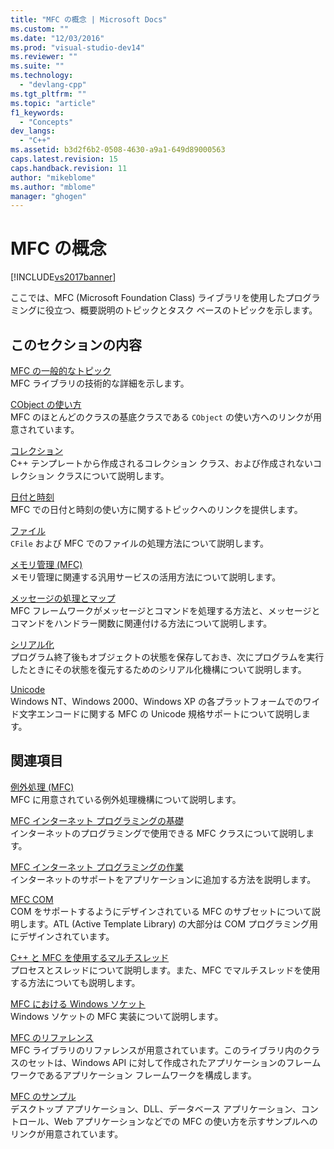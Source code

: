 ```yaml
---
title: "MFC の概念 | Microsoft Docs"
ms.custom: ""
ms.date: "12/03/2016"
ms.prod: "visual-studio-dev14"
ms.reviewer: ""
ms.suite: ""
ms.technology: 
  - "devlang-cpp"
ms.tgt_pltfrm: ""
ms.topic: "article"
f1_keywords: 
  - "Concepts"
dev_langs: 
  - "C++"
ms.assetid: b3d2f6b2-0508-4630-a9a1-649d89000563
caps.latest.revision: 15
caps.handback.revision: 11
author: "mikeblome"
ms.author: "mblome"
manager: "ghogen"
---
```

# MFC の概念
[!INCLUDE[vs2017banner](../assembler/inline/includes/vs2017banner.md)]

ここでは、MFC \(Microsoft Foundation Class\) ライブラリを使用したプログラミングに役立つ、概要説明のトピックとタスク ベースのトピックを示します。  
  
## このセクションの内容  
 [MFC の一般的なトピック](../mfc/general-mfc-topics.md)  
 MFC ライブラリの技術的な詳細を示します。  
  
 [CObject の使い方](../mfc/using-cobject.md)  
 MFC のほとんどのクラスの基底クラスである `CObject` の使い方へのリンクが用意されています。  
  
 [コレクション](../mfc/collections.md)  
 C\+\+ テンプレートから作成されるコレクション クラス、および作成されないコレクション クラスについて説明します。  
  
 [日付と時刻](../atl-mfc-shared/date-and-time.md)  
 MFC での日付と時刻の使い方に関するトピックへのリンクを提供します。  
  
 [ファイル](../mfc/files-in-mfc.md)  
 `CFile` および MFC でのファイルの処理方法について説明します。  
  
 [メモリ管理 \(MFC\)](../mfc/memory-management.md)  
 メモリ管理に関連する汎用サービスの活用方法について説明します。  
  
 [メッセージの処理とマップ](../mfc/message-handling-and-mapping.md)  
 MFC フレームワークがメッセージとコマンドを処理する方法と、メッセージとコマンドをハンドラー関数に関連付ける方法について説明します。  
  
 [シリアル化](../Topic/Serialization%20in%20MFC.md)  
 プログラム終了後もオブジェクトの状態を保存しておき、次にプログラムを実行したときにその状態を復元するためのシリアル化機構について説明します。  
  
 [Unicode](../mfc/unicode-in-mfc.md)  
 Windows NT、Windows 2000、Windows XP の各プラットフォームでのワイド文字エンコードに関する MFC の Unicode 規格サポートについて説明します。  
  
## 関連項目  
 [例外処理 \(MFC\)](../mfc/exception-handling-in-mfc.md)  
 MFC に用意されている例外処理機構について説明します。  
  
 [MFC インターネット プログラミングの基礎](../mfc/mfc-internet-programming-basics.md)  
 インターネットのプログラミングで使用できる MFC クラスについて説明します。  
  
 [MFC インターネット プログラミングの作業](../mfc/mfc-internet-programming-tasks.md)  
 インターネットのサポートをアプリケーションに追加する方法を説明します。  
  
 [MFC COM](../mfc/mfc-com.md)  
 COM をサポートするようにデザインされている MFC のサブセットについて説明します。ATL \(Active Template Library\) の大部分は COM プログラミング用にデザインされています。  
  
 [C\+\+ と MFC を使用するマルチスレッド](../parallel/multithreading-with-cpp-and-mfc.md)  
 プロセスとスレッドについて説明します。また、MFC でマルチスレッドを使用する方法についても説明します。  
  
 [MFC における Windows ソケット](../mfc/windows-sockets.md)  
 Windows ソケットの MFC 実装について説明します。  
  
 [MFC のリファレンス](../mfc/mfc-desktop-applications.md)  
 MFC ライブラリのリファレンスが用意されています。このライブラリ内のクラスのセットは、Windows API に対して作成されたアプリケーションのフレームワークであるアプリケーション フレームワークを構成します。  
  
 [MFC のサンプル](../top/visual-cpp-samples.md)  
 デスクトップ アプリケーション、DLL、データベース アプリケーション、コントロール、Web アプリケーションなどでの MFC の使い方を示すサンプルへのリンクが用意されています。